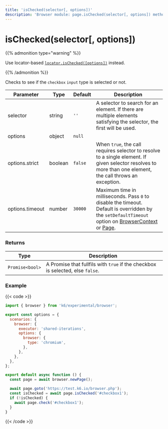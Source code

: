 ```yaml
---
title: 'isChecked(selector[, options])'
description: 'Browser module: page.isChecked(selector[, options]) method'
---
```


# isChecked(selector[, options])

{{% admonition type="warning" %}}

Use locator-based [`locator.isChecked([options])`](https://grafana.com/docs/k6/<K6_VERSION>/javascript-api/k6-experimental/browser/locator/ischecked/) instead.

{{% /admonition %}}

Checks to see if the `checkbox` `input` type is selected or not.

<TableWithNestedRows>

| Parameter       | Type    | Default | Description                                                                                                                                                                                                                                                                                                                                   |
| --------------- | ------- | ------- | --------------------------------------------------------------------------------------------------------------------------------------------------------------------------------------------------------------------------------------------------------------------------------------------------------------------------------------------- |
| selector        | string  | `''`    | A selector to search for an element. If there are multiple elements satisfying the selector, the first will be used.                                                                                                                                                                                                                          |
| options         | object  | `null`  |                                                                                                                                                                                                                                                                                                                                               |
| options.strict  | boolean | `false` | When `true`, the call requires selector to resolve to a single element. If given selector resolves to more than one element, the call throws an exception.                                                                                                                                                                                    |
| options.timeout | number  | `30000` | Maximum time in milliseconds. Pass `0` to disable the timeout. Default is overridden by the `setDefaultTimeout` option on [BrowserContext](https://grafana.com/docs/k6/<K6_VERSION>/javascript-api/k6-experimental/browser/browsercontext/) or [Page](https://grafana.com/docs/k6/<K6_VERSION>/javascript-api/k6-experimental/browser/page/). |

</TableWithNestedRows>

### Returns

| Type            | Description                                                                    |
| --------------- | ------------------------------------------------------------------------------ |
| `Promise<bool>` | A Promise that fullfils with `true` if the checkbox is selected, else `false`. |

### Example

{{< code >}}

```javascript
import { browser } from 'k6/experimental/browser';

export const options = {
  scenarios: {
    browser: {
      executor: 'shared-iterations',
      options: {
        browser: {
          type: 'chromium',
        },
      },
    },
  },
};

export default async function () {
  const page = await browser.newPage();

  await page.goto('https://test.k6.io/browser.php');
  const isChecked = await page.isChecked('#checkbox1');
  if (!isChecked) {
    await page.check('#checkbox1');
  }
}
```

{{< /code >}}
